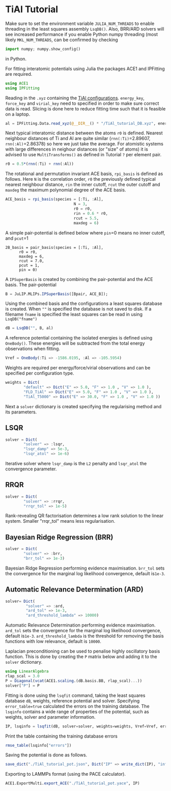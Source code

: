 # TiAl Tutorial

Make sure to set the environment variable `JULIA_NUM_THREADS` to enable threading in the least squares assembly `LsqDB()`. Also, BRR/ARD solvers will see increased performance if you enable Python numpy threading (most likely `MKL_NUM_THREADS`, can be confirmed by checking 
```python
import numpy; numpy.show_config()
```
in Python.

For fitting interatomic potentials using Julia the packages ACE1 and IPFitting are required.

```julia
using ACE1
using IPFitting
```

Reading in the `.xyz` containing the [TiAl configurations](https://raw.githubusercontent.com/ACEsuit/ACE1pack.jl/main/src/tutorials/tial/TiAl_tutorial_DB.xyz). `energy_key`, `force_key` and `virial_key` need to specified in order to make sure correct data is read. Slicing is done here to reduce fitting time such that it is feasible on a laptop. 

```julia
al = IPFitting.Data.read_xyz(@__DIR__() * "/TiAl_tutorial_DB.xyz", energy_key="energy", force_key="force", virial_key="virial")[1:10:end];
```

Next typical interatomic distance between the atoms `r0` is defined. Nearest neighbour distances of Ti and Al are quite similar (`rnn(:Ti)`=2.89607, `rnn(:Al)`=2.86378) so here we just take the average. For atomistic systems with large differences in neighour distances (or "size" of atoms) it is advised to use `MultiTransforms()` as defined in Tutorial `?` per element pair.  

```julia
r0 = 0.5*(rnn(:Ti) + rnn(:Al))
```

The rotational and permutation invariant ACE basis, `rpi_basis` is defined as follows. Here `N` is the correlation order, `r0` the previously defined typical nearest neighbour distance, `rin` the inner cutoff, `rcut` the outer cutoff and `maxdeg` the maximum polynomial degree of the ACE basis.

```julia
ACE_basis = rpi_basis(species = [:Ti, :Al],
                              N = 3,
                              r0 = r0,
                              rin = 0.6 * r0,
                              rcut = 5.5,
                              maxdeg = 6)
```

A simple pair-potential is defined below where `pin`=0 means no inner cutoff, and `pcut`=1

```jula
2B_basis = pair_basis(species = [:Ti, :Al],
      r0 = r0,
      maxdeg = 6,
      rcut = 7.0,
      pcut = 1,
      pin = 0)  
```

A `IPSuperBasis` is created by combining the pair-potential and the ACE basis. The pair-potential 

```julia
B = JuLIP.MLIPs.IPSuperBasis([Bpair, ACE_B]);
```

Using the combined basis and the configurations a least squares database is created. When `""` is specified the database is not saved to disk. If a filename `fname` is specified the least squares can be read in using `LsqDB("fname")` 

```julia
dB = LsqDB("", B, al)
```

A reference potential containing the isolated energies is defined using `OneBody()`. These energies will be subtracted from the total energy observations when fitting.
```julia
Vref = OneBody(:Ti => -1586.0195, :Al => -105.5954)
```

Weights are required per energy/force/virial observations and can be specified per configuration type. 
```julia
weights = Dict(
        "default" => Dict("E" => 5.0, "F" => 1.0 , "V" => 1.0 ),
        "FLD_TiAl" => Dict("E" => 5.0, "F" => 1.0 , "V" => 1.0 ),
        "TiAl_T5000" => Dict("E" => 30.0, "F" => 1.0 , "V" => 1.0 ))
```

Next a `solver` dictionary is created specifying the regularising method and its parameters.

## LSQR
```julia
solver = Dict(
        "solver" => :lsqr,
        "lsqr_damp" => 5e-3,
        "lsqr_atol" => 1e-6)
```
Iterative solver where `lsqr_damp` is the `L2` penalty and `lsqr_atol` the convergence parameter.

## RRQR
```julia
solver = Dict(
        "solver" => :rrqr,
        "rrqr_tol" => 1e-5)
```
Rank-revealing QR factorisation determines a low rank solution to the linear system. Smaller "rrqr_tol" means less regularisation. 

## Bayesian Ridge Regression (BRR)
```julia
solver = Dict(
        "solver" => :brr,
        "brr_tol" => 1e-3)
```        
Bayesian Ridge Regression performing evidence maximisation. `brr_tol` sets the convergence for the marginal log likelihood convergence, default is`1e-3`. 

## Automatic Relevance Determination (ARD)

```julia
solver= Dict(
         "solver" => :ard,
         "ard_tol" => 1e-3,
         "ard_threshold_lambda" => 10000)
```

Automatic Relevance Determination performing evidence maximisation. `ard_tol` sets the convergence for the marginal log likelihood convergence, default is`1e-3`. `ard_threshold_lambda` is the threshold for removing the basis functions with low relevance, default is `10000`.

Laplacian preconditioning can be used to penalise highly oscillatory basis function. This is done by creating the `P` matrix below and adding it to the `solver` dictionary.
```julia
using LinearAlgebra
rlap_scal = 3.0
P = Diagonal(vcat(ACE1.scaling.(dB.basis.BB, rlap_scal)...))
solver["P"] = P
```

Fitting is done using the `lsqfit` command, taking the least squares database `dB`, weights, reference potential and solver. Specifying `error_table=true` calculated the errors on the training database. The `lsqinfo` contains a wide range of properties of the potential, such as weights, solver and parameter information. 
```julia
IP, lsqinfo = lsqfit(dB, solver=solver, weights=weights, Vref=Vref, error_table = true);
```

Print the table containing the training database errors
```julia
rmse_table(lsqinfo["errors"])
```

Saving the potential is done as follows.
```julia
save_dict("./TiAl_tutorial_pot.json", Dict("IP" => write_dict(IP), "info" => lsqinfo))
```

Exporting to LAMMPs format (using the PACE calculator).
```julia
ACE1.ExportMulti.export_ACE("./TiAl_tutorial_pot.yace", IP)
```

